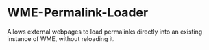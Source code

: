 # WME-Permalink-Loader
Allows external webpages to load permalinks directly into an existing instance of WME, without reloading it.
